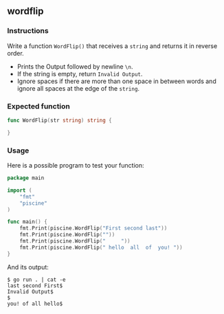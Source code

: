 ## wordflip

### Instructions

Write a function `WordFlip()` that receives a `string` and returns it in reverse order.

- Prints the Output followed by newline `\n`.
- If the string is empty, return `Invalid Output`.
- Ignore spaces if there are more than one space in between words and ignore all spaces at the edge of the `string`.

### Expected function

```go
func WordFlip(str string) string {

}
```

### Usage

Here is a possible program to test your function:

```go
package main

import (
	"fmt"
	"piscine"
)

func main() {
	fmt.Print(piscine.WordFlip("First second last"))
	fmt.Print(piscine.WordFlip(""))
	fmt.Print(piscine.WordFlip("     "))
	fmt.Print(piscine.WordFlip(" hello  all  of  you! "))
}
```

And its output:

```console
$ go run . | cat -e
last second First$
Invalid Output$
$
you! of all hello$
```
